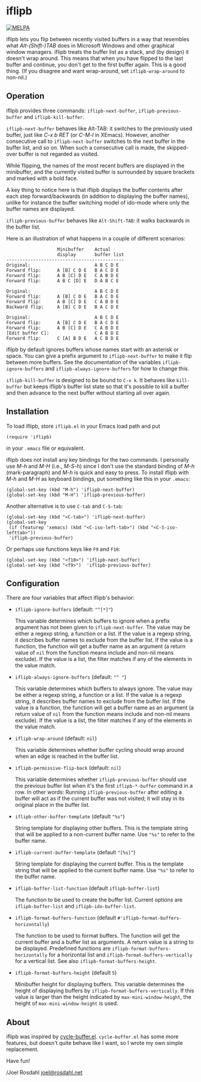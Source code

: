 iflipb
======

[![MELPA](https://melpa.org/packages/iflipb-badge.svg)](https://melpa.org/#/iflipb)

iflipb lets you flip between recently visited buffers in a way that resembles
what _Alt-(Shift-)TAB_ does in Microsoft Windows and other graphical window
managers. iflipb treats the buffer list as a stack, and (by design) it doesn't
wrap around. This means that when you have flipped to the last buffer and
continue, you don't get to the first buffer again. This is a good thing. (If
you disagree and want wrap-around, set `iflipb-wrap-around` to non-nil.)


Operation
---------

iflipb provides three commands: `iflipb-next-buffer`, `iflipb-previous-buffer`
and `iflipb-kill-buffer`.

`iflipb-next-buffer` behaves like Alt-TAB: it switches to the previously used
buffer, just like _C-x b RET_ (or _C-M-l_ in XEmacs). However, another
consecutive call to `iflipb-next-buffer` switches to the next buffer in the
buffer list, and so on. When such a consecutive call is made, the skipped-over
buffer is not regarded as visited.

While flipping, the names of the most recent buffers are displayed in the
minibuffer, and the currently visited buffer is surrounded by square brackets
and marked with a bold face.

A key thing to notice here is that iflipb displays the buffer contents after
each step forward/backwards (in addition to displaying the buffer names),
unlike for instance the buffer switching model of ido-mode where only the
buffer names are displayed.

`iflipb-previous-buffer` behaves like `Alt-Shift-TAB`: it walks backwards in
the buffer list.

Here is an illustration of what happens in a couple of different scenarios:

                       Minibuffer    Actual
                       display       buffer list
    --------------------------------------------
    Original:                        A B C D E
    Forward flip:      A [B] C D E   B A C D E
    Forward flip:      A B [C] D E   C A B D E
    Forward flip:      A B C [D] E   D A B C E

    Original:                        A B C D E
    Forward flip:      A [B] C D E   B A C D E
    Forward flip:      A B [C] D E   C A B D E
    Backward flip:     A [B] C D E   B A C D E

    Original:                        A B C D E
    Forward flip:      A [B] C D E   B A C D E
    Forward flip:      A B [C] D E   C A B D E
    [Edit buffer C]:                 C A B D E
    Forward flip:      C [A] B D E   A C B D E

iflipb by default ignores buffers whose names start with an asterisk or space.
You can give a prefix argument to `iflipb-next-buffer` to make it flip between
more buffers. See the documentation of the variables `iflipb-ignore-buffers`
and `iflipb-always-ignore-buffers` for how to change this.

`iflipb-kill-buffer` is designed to be bound to `C-x k`. It behaves like
`kill-buffer` but keeps iflipb's buffer list state so that it's possible to
kill a buffer and then advance to the next buffer without starting all over
again.


Installation
------------

To load iflipb, store `iflipb.el` in your Emacs load path and put

    (require 'iflipb)

in your `.emacs` file or equivalent.

iflipb does not install any key bindings for the two commands. I personally use
_M-h_ and _M-H_ (i.e., _M-S-h_) since I don't use the standard binding of _M-h_
(mark-paragraph) and _M-h_ is quick and easy to press. To install iflipb with
_M-h_ and _M-H_ as keyboard bindings, put something like this in your `.emacs`:

    (global-set-key (kbd "M-h") 'iflipb-next-buffer)
    (global-set-key (kbd "M-H") 'iflipb-previous-buffer)

Another alternative is to use `C-tab` and `C-S-tab`:

    (global-set-key (kbd "<C-tab>") 'iflipb-next-buffer)
    (global-set-key
     (if (featurep 'xemacs) (kbd "<C-iso-left-tab>") (kbd "<C-S-iso-lefttab>"))
     'iflipb-previous-buffer)

Or perhaps use functions keys like `F9` and `F10`:

    (global-set-key (kbd "<f10>") 'iflipb-next-buffer)
    (global-set-key (kbd "<f9>")  'iflipb-previous-buffer)


Configuration
-------------

There are four variables that affect iflipb's behavior:

* `iflipb-ignore-buffers` (default: `"^[*]"`)

  This variable determines which buffers to ignore when a prefix argument has
  not been given to `iflipb-next-buffer`. The value may be either a regexp
  string, a function or a list. If the value is a regexp string, it describes
  buffer names to exclude from the buffer list. If the value is a function, the
  function will get a buffer name as an argument (a return value of `nil` from
  the function means include and non-nil means exclude). If the value is a
  list, the filter matches if any of the elements in the value match.

* `iflipb-always-ignore-buffers` (default: `"^ "`)

  This variable determines which buffers to always ignore. The value may be
  either a regexp string, a function or a list. If the value is a regexp
  string, it describes buffer names to exclude from the buffer list. If the
  value is a function, the function will get a buffer name as an argument (a
  return value of `nil` from the function means include and non-nil means
  exclude). If the value is a list, the filter matches if any of the elements
  in the value match.

* `iflipb-wrap-around` (default: `nil`)

  This variable determines whether buffer cycling should wrap around when an
  edge is reached in the buffer list.

* `iflipb-permissive-flip-back` (default: `nil`)

  This variable determines whether `iflipb-previous-buffer` should use the
  previous buffer list when it's the first `iflipb-*-buffer` command in a row.
  In other words: Running `iflipb-previous-buffer` after editing a buffer will
  act as if the current buffer was not visited; it will stay in its original
  place in the buffer list.

* `iflipb-other-buffer-template` (default `"%s"`)

  String template for displaying other buffers. This is the template string
  that will be applied to a non-current buffer name. Use `"%s"` to refer to the
  buffer name.

* `iflipb-current-buffer-template` (default `"[%s]"`)

  String template for displaying the current buffer. This is the template
  string that will be applied to the current buffer name. Use `"%s"` to refer
  to the buffer name.

* `iflipb-buffer-list-function` (default `iflipb-buffer-list`)

  The function to be used to create the buffer list. Current options are
  `iflipb-buffer-list` and `iflipb-ido-buffer-list`.

* `iflipb-format-buffers-function` (default
  `#'iflipb-format-buffers-horizontally`)

  The function to be used to format buffers. The function will get the current
  buffer and a buffer list as arguments. A return value is a string to be
  displayed. Predefined functions are `iflipb-format-buffers-horizontally` for
  a horizontal list and `iflipb-format-buffers-vertically` for a vertical list.
  See also `iflipb-format-buffers-height`.

* `iflipb-format-buffers-height` (default `5`)

  Minibuffer height for displaying buffers. This variable determines the height
  of displaying buffers by `iflipb-format-buffers-vertically`. If this value is
  larger than the height indicated by `max-mini-window-height`, the height of
  `max-mini-window-height` is used.


About
-----

iflipb was inspired by
[cycle-buffer.el](http://kellyfelkins.org/pub/cycle-buffer.el).
`cycle-buffer.el` has some more features, but doesn't quite behave like I want,
so I wrote my own simple replacement.

Have fun!

/Joel Rosdahl <joel@rosdahl.net>
